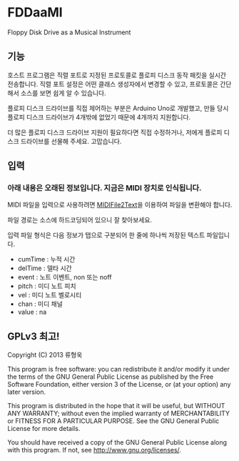 FDDaaMI
=======
Floppy Disk Drive as a Musical Instrument

기능
--
호스트 프로그램은 직렬 포트로 지정된 프로토콜로 플로피 디스크 동작 패킷을 실시간 전송합니다.
직렬 포트 설정은 어떤 클래스 생성자에서 변경할 수 있고, 프로토콜은 간단해서 소스를 보면 쉽게 알 수 있습니다.

플로피 디스크 드라이브를 직접 제어하는 부분은 Arduino Uno로 개발했고,
만들 당시 플로피 디스크 드라이브가 4개밖에 없었기 때문에 4개까지 지원합니다.

더 많은 플로피 디스크 드라이브 지원이 필요하다면 직접 수정하거나, 저에게 플로피 디스크 드라이브를 선물해 주세요.
고맙습니다.

입력
--

### 아래 내용은 오래된 정보입니다. 지금은 MIDI 장치로 인식됩니다.

MIDI 파일을 입력으로 사용하려면
[MIDIFile2Text](http://midifile2text.sourceforge.net/)을 이용하여 파일을 변환해야 합니다.

파일 경로는 소스에 하드코딩되어 있으니 잘 찾아보세요.

입력 파일 형식은 다음 정보가 탭으로 구분되어 한 줄에 하나씩 저장된 텍스트 파일입니다.

+ cumTime : 누적 시간
+ delTime : 델타 시간
+ event : 노트 이벤트, non 또는 noff
+ pitch : 미디 노트 피치
+ vel : 미디 노트 벨로시티
+ chan : 미디 채널
+ value : na



GPLv3 최고!
--

Copyright (C) 2013 류형욱

This program is free software: you can redistribute it and/or modify
it under the terms of the GNU General Public License as published by
the Free Software Foundation, either version 3 of the License, or
(at your option) any later version.

This program is distributed in the hope that it will be useful,
but WITHOUT ANY WARRANTY; without even the implied warranty of
MERCHANTABILITY or FITNESS FOR A PARTICULAR PURPOSE.  See the
GNU General Public License for more details.

You should have received a copy of the GNU General Public License
along with this program.  If not, see <http://www.gnu.org/licenses/>.
